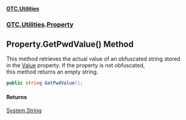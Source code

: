 #### [GTC.Utilities](GTC.Utilities.md 'GTC.Utilities')
### [GTC.Utilities](GTC.Utilities.md#GTC.Utilities 'GTC.Utilities').[Property](GTC.Utilities.md#GTC.Utilities.Property 'GTC.Utilities.Property')

## Property.GetPwdValue() Method

This method retrieves the actual value of an obfuscated string stored  
in the [Value](Property.Value.md 'GTC.Utilities.Property.Value') property. If the property is not obfuscated,  
this method returns an empty string.

```csharp
public string GetPwdValue();
```

#### Returns
[System.String](https://docs.microsoft.com/en-us/dotnet/api/System.String 'System.String')